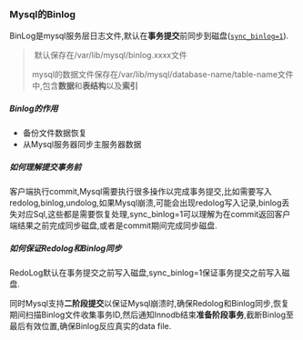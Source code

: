 ### Mysql的Binlog

BinLog是mysql服务层日志文件,默认在**事务提交**前同步到磁盘([`sync_binlog=1`](https://dev.mysql.com/doc/refman/8.4/en/replication-options-binary-log.html#sysvar_sync_binlog)).

> ​	默认保存在/var/lib/mysql/binlog.xxxx文件
>
> ​    mysql的数据文件保存在/var/lib/mysql/database-name/table-name文件中,包含**数据**和**表结构**以及**索引**
>
> 

##### Binlog的作用

- 备份文件数据恢复  
- 从Mysql服务器同步主服务器数据

##### 如何理解提交事务前

​	客户端执行commit,Mysql需要执行很多操作以完成事务提交,比如需要写入redolog,binlog,undolog,如果Mysql崩溃,可能会出现redolog写入记录,binlog丢失对应Sql,这些都是需要恢复处理,sync_binlog=1可以理解为在commit返回客户端结果之前完成同步磁盘,或者是commit期间完成同步磁盘.

##### 如何保证Redolog和Binlog同步

​	RedoLog默认在事务提交之前写入磁盘,sync_binlog=1保证事务提交之前写入磁盘.

​	同时Mysql支持**二阶段提交**以保证Mysql崩溃时,确保Redolog和Binlog同步,恢复期间扫描Binlog文件收集事务ID,然后通知Innodb结束**准备阶段事务**,截断Binlog至最后有效位置,确保Binlog反应真实的data file.

